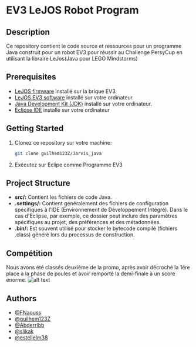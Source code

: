 # EV3 LeJOS Robot Program

## Description
Ce repository contient le code source et ressources pour un programme Java construit pour un robot EV3 pour réussir au Challenge PersyCup en utilisant la libraire LeJos(Java pour LEGO Mindstorms)

## Prerequisites
- [LeJOS firmware](https://sourceforge.net/projects/ev3.lejos.p/) installé sur la brique EV3.
- [LeJOS EV3 software](https://sourceforge.net/projects/ev3.lejos.p/files/) installé sur votre ordinateur.
- [Java Development Kit (JDK)](https://www.oracle.com/java/technologies/javase-downloads.html) installé sur votre ordinateur.
- [Eclipse IDE](https://www.eclipse.org/downloads/) installé sur votre ordinateur

## Getting Started
1. Clonez ce repository sur votre machine:
   ```bash
   git clone guilhem123Z/Jarvis_java

2. Exécutez sur Eclipe comme Programme EV3

## Project Structure
- **src/:** Contient les fichiers de code Java.
- **.settings/:** Contient généralement des fichiers de configuration spécifiques à l'IDE (Environnement de Développement Intégré). Dans le cas d'Eclipse, par exemple, ce dossier peut inclure des paramètres spécifiques au projet, des préférences et des métadonnées.
- **.bin/:** Est souvent utilisé pour stocker le bytecode compilé (fichiers .class) généré lors du processus de construction.

## Compétition
Nous avons été classés deuxième de la promo, après avoir décroché la 1ère place à la phase de poules et avoir remporté la demi-finale à un score énorme.
![alt text](https://github.com/[username]/[reponame]/blob/[branch]/image.jpg?raw=true)

## Authors

- [@FNaouss](https://github.com/FNaouss)
- [@guilhem123Z](https://github.com/guilhem123Z)
- [@Abderrlbb](https://github.com/Abderrlbb)
- [@slikak](https://github.com/slikak)
- [@estellelm38](https://github.com/estellelm38)



